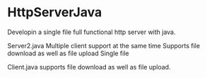 # HttpServerJava
Developin a single file  full functional http server with java.


Server2.java
Multiple client support at the same time
Supports file download as well as file upload
Single file

Client.java
supports file download as well as file upload.
